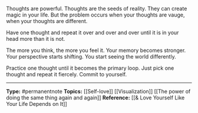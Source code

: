 Thoughts are powerful. Thoughts are the seeds of reality. They can create magic in your life. But the problem occurs when your thoughts are vauge, when your thoughts are different. 

Have one thought and repeat it over and over and over until it is in your head more than it is not. 

The more you think, the more you feel it. Your memory becomes stronger. Your perspective starts shifting. You start seeing the world differently. 

Practice one thought until it becomes the primary loop. Just pick one thought and repeat it fiercely. Commit to yourself. 

----
**Type:** #permanentnote 
**Topics:** [[Self-love]] [[Visualization]] [[The power of doing the same thing again and again]]
**Reference:** [[& Love Yourself Like Your Life Depends on It]]

